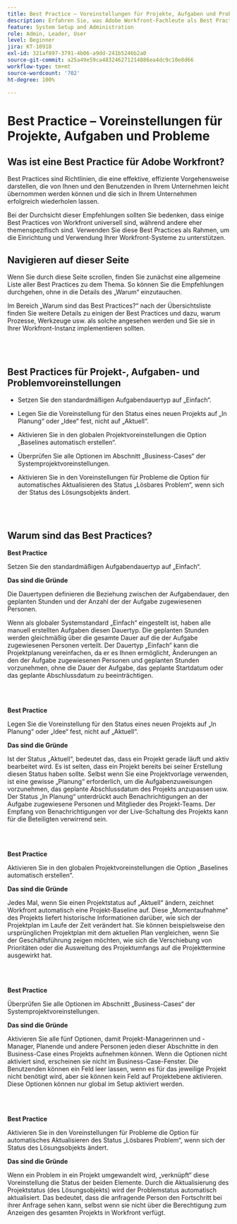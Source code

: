 ```yaml
---
title: Best Practice – Voreinstellungen für Projekte, Aufgaben und Probleme
description: Erfahren Sie, was Adobe Workfront-Fachleute als Best Practices für das Einrichten, Verwalten und Verwenden von Workfront-Voreinstellungen für Projekte, Aufgaben und Probleme empfehlen.
feature: System Setup and Administration
role: Admin, Leader, User
level: Beginner
jira: KT-10918
exl-id: 321af897-3791-4b06-a9dd-241b5246b2a0
source-git-commit: a25a49e59ca483246271214886ea4dc9c10e8d66
workflow-type: tm+mt
source-wordcount: '702'
ht-degree: 100%

---
```


# Best Practice – Voreinstellungen für Projekte, Aufgaben und Probleme

## Was ist eine Best Practice für Adobe Workfront?

Best Practices sind Richtlinien, die eine effektive, effiziente Vorgehensweise darstellen, die von Ihnen und den Benutzenden in Ihrem Unternehmen leicht übernommen werden können und die sich in Ihrem Unternehmen erfolgreich wiederholen lassen.

Bei der Durchsicht dieser Empfehlungen sollten Sie bedenken, dass einige Best Practices von Workfront universell sind, während andere eher themenspezifisch sind. Verwenden Sie diese Best Practices als Rahmen, um die Einrichtung und Verwendung Ihrer Workfront-Systeme zu unterstützen.

## Navigieren auf dieser Seite

Wenn Sie durch diese Seite scrollen, finden Sie zunächst eine allgemeine Liste aller Best Practices zu dem Thema. So können Sie die Empfehlungen durchgehen, ohne in die Details des „Warum“ einzutauchen.

Im Bereich „Warum sind das Best Practices?“ nach der Übersichtsliste finden Sie weitere Details zu einigen der Best Practices und dazu, warum Prozesse, Werkzeuge usw. als solche angesehen werden und Sie sie in Ihrer Workfront-Instanz implementieren sollten.

</br>
</br>

## Best Practices für Projekt-, Aufgaben- und Problemvoreinstellungen

* Setzen Sie den standardmäßigen Aufgabendauertyp auf „Einfach“.

* Legen Sie die Voreinstellung für den Status eines neuen Projekts auf „In Planung“ oder „Idee“ fest, nicht auf „Aktuell“.

* Aktivieren Sie in den globalen Projektvoreinstellungen die Option „Baselines automatisch erstellen“.

* Überprüfen Sie alle Optionen im Abschnitt „Business-Cases“ der Systemprojektvoreinstellungen.

* Aktivieren Sie in den Voreinstellungen für Probleme die Option für automatisches Aktualisieren des Status „Lösbares Problem“, wenn sich der Status des Lösungsobjekts ändert.

</br>
</br>


## Warum sind das Best Practices?

**Best Practice**

Setzen Sie den standardmäßigen Aufgabendauertyp auf „Einfach“.

**Das sind die Gründe**

Die Dauertypen definieren die Beziehung zwischen der Aufgabendauer, den geplanten Stunden und der Anzahl der der Aufgabe zugewiesenen Personen.

Wenn als globaler Systemstandard „Einfach“ eingestellt ist, haben alle manuell erstellten Aufgaben diesen Dauertyp. Die geplanten Stunden werden gleichmäßig über die gesamte Dauer auf die der Aufgabe zugewiesenen Personen verteilt. Der Dauertyp „Einfach“ kann die Projektplanung vereinfachen, da er es Ihnen ermöglicht, Änderungen an den der Aufgabe zugewiesenen Personen und geplanten Stunden vorzunehmen, ohne die Dauer der Aufgabe, das geplante Startdatum oder das geplante Abschlussdatum zu beeinträchtigen.

</br>
</br>

**Best Practice**

Legen Sie die Voreinstellung für den Status eines neuen Projekts auf „In Planung“ oder „Idee“ fest, nicht auf „Aktuell“.

**Das sind die Gründe**

Ist der Status „Aktuell“, bedeutet das, dass ein Projekt gerade läuft und aktiv bearbeitet wird. Es ist selten, dass ein Projekt bereits bei seiner Erstellung diesen Status haben sollte. Selbst wenn Sie eine Projektvorlage verwenden, ist eine gewisse „Planung“ erforderlich, um die Aufgabenzuweisungen vorzunehmen, das geplante Abschlussdatum des Projekts anzupassen usw. Der Status „In Planung“ unterdrückt auch Benachrichtigungen an der Aufgabe zugewiesene Personen und Mitglieder des Projekt-Teams. Der Empfang von Benachrichtigungen vor der Live-Schaltung des Projekts kann für die Beteiligten verwirrend sein.

</br>
</br>

**Best Practice**

Aktivieren Sie in den globalen Projektvoreinstellungen die Option „Baselines automatisch erstellen“.

**Das sind die Gründe**

Jedes Mal, wenn Sie einen Projektstatus auf „Aktuell“ ändern, zeichnet Workfront automatisch eine Projekt-Baseline auf. Diese „Momentaufnahme“ des Projekts liefert historische Informationen darüber, wie sich der Projektplan im Laufe der Zeit verändert hat. Sie können beispielsweise den ursprünglichen Projektplan mit dem aktuellen Plan vergleichen, wenn Sie der Geschäftsführung zeigen möchten, wie sich die Verschiebung von Prioritäten oder die Ausweitung des Projektumfangs auf die Projekttermine ausgewirkt hat.

</br>
</br>

**Best Practice**

Überprüfen Sie alle Optionen im Abschnitt „Business-Cases“ der Systemprojektvoreinstellungen.

**Das sind die Gründe**

Aktivieren Sie alle fünf Optionen, damit Projekt-Managerinnen und -Manager, Planende und andere Personen jeden dieser Abschnitte in den Business-Case eines Projekts aufnehmen können. Wenn die Optionen nicht aktiviert sind, erscheinen sie nicht im Business-Case-Fenster. Die Benutzenden können ein Feld leer lassen, wenn es für das jeweilige Projekt nicht benötigt wird, aber sie können kein Feld auf Projektebene aktivieren. Diese Optionen können nur global im Setup aktiviert werden.

</br>
</br>

**Best Practice**

Aktivieren Sie in den Voreinstellungen für Probleme die Option für automatisches Aktualisieren des Status „Lösbares Problem“, wenn sich der Status des Lösungsobjekts ändert.

**Das sind die Gründe**

Wenn ein Problem in ein Projekt umgewandelt wird, „verknüpft“ diese Voreinstellung die Status der beiden Elemente. Durch die Aktualisierung des Projektstatus (des Lösungsobjekts) wird der Problemstatus automatisch aktualisiert. Das bedeutet, dass die anfragende Person den Fortschritt bei ihrer Anfrage sehen kann, selbst wenn sie nicht über die Berechtigung zum Anzeigen des gesamten Projekts in Workfront verfügt.
